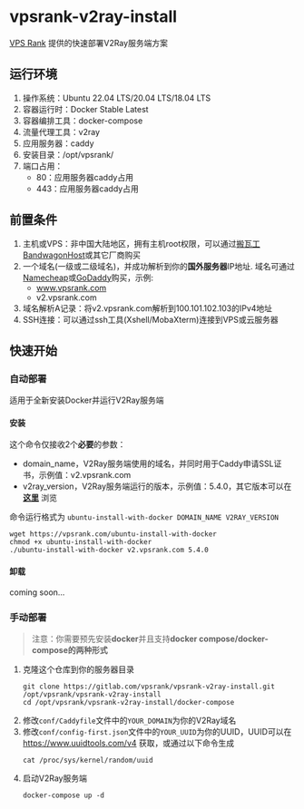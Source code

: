 # vpsrank-v2ray-install

[VPS Rank](https://vpsrank.com) 提供的快速部署V2Ray服务端方案

## 运行环境

1. 操作系统：Ubuntu 22.04 LTS/20.04 LTS/18.04 LTS
2. 容器运行时：Docker Stable Latest
3. 容器编排工具：docker-compose
4. 流量代理工具：v2ray
5. 应用服务器：caddy
6. 安装目录：/opt/vpsrank/
7. 端口占用：
   - 80：应用服务器caddy占用
   - 443：应用服务器caddy占用

## 前置条件

1. 主机或VPS：非中国大陆地区，拥有主机root权限，可以通过[搬瓦工 BandwagonHost](https://bwh81.net/aff.php?aff=66695)或其它厂商购买
2. 一个域名(一级或二级域名)，并成功解析到你的**国外服务器**IP地址. 域名可通过[Namecheap](https://www.namecheap.com/domains/)或[GoDaddy](https://dcc.godaddy.com/domains)购买，示例:
   - www.vpsrank.com
   - v2.vpsrank.com
3. 域名解析A记录：将v2.vpsrank.com解析到100.101.102.103的IPv4地址
4. SSH连接：可以通过ssh工具(Xshell/MobaXterm)连接到VPS或云服务器

## 快速开始

### 自动部署
适用于全新安装Docker并运行V2Ray服务端

#### 安装

这个命令仅接收2个**必要**的参数：
- domain_name，V2Ray服务端使用的域名，并同时用于Caddy申请SSL证书，示例值：v2.vpsrank.com
- v2ray_version，V2Ray服务端运行的版本，示例值：5.4.0，其它版本可以在 **[这里](https://hub.docker.com/r/teddysun/v2ray/tags)** 浏览

命令运行格式为 `ubuntu-install-with-docker DOMAIN_NAME V2RAY_VERSION`

```
wget https://vpsrank.com/ubuntu-install-with-docker
chmod +x ubuntu-install-with-docker
./ubuntu-install-with-docker v2.vpsrank.com 5.4.0
```
   
#### 卸载

coming soon...

### 手动部署

> 注意：你需要预先安装**docker**并且支持**docker compose/docker-compose的两种形式**

1. 克隆这个仓库到你的服务器目录
   ```
   git clone https://gitlab.com/vpsrank/vpsrank-v2ray-install.git /opt/vpsrank/vpsrank-v2ray-install
   cd /opt/vpsrank/vpsrank-v2ray-install/docker-compose
   ```
2. 修改`conf/Caddyfile`文件中的`YOUR_DOMAIN`为你的V2Ray域名
3. 修改`conf/config-first.json`文件中的`YOUR_UUID`为你的UUID，UUID可以在 https://www.uuidtools.com/v4 获取，或通过以下命令生成
   ```
   cat /proc/sys/kernel/random/uuid
   ```
4. 启动V2Ray服务端
   ```
   docker-compose up -d
   ```
